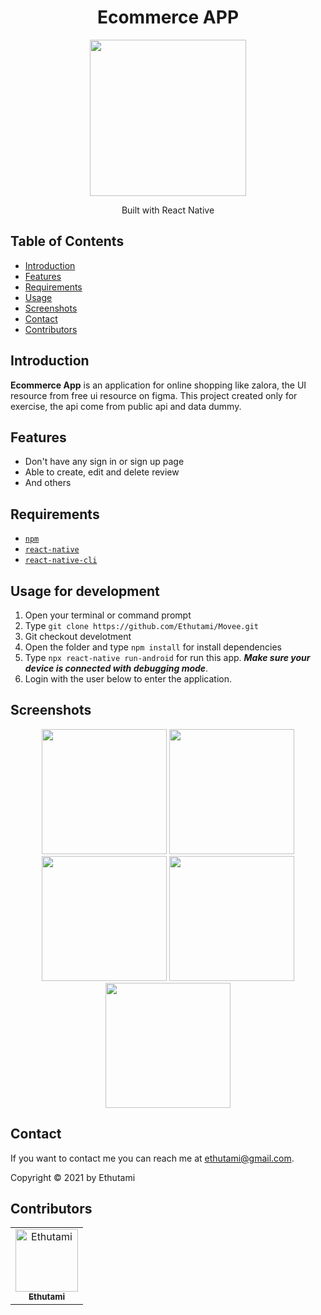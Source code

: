 <h1 align="center">Ecommerce APP</h1>
<p align="center">
  <img width="250" src="./Image/logo.png"/>
</p>
<p align="center">
  Built with React Native
</p>


## Table of Contents

- [Introduction](#introduction)
- [Features](#features)
- [Requirements](#requirements)
- [Usage](#usage-for-development)
- [Screenshots](#screenshots)
- [Contact](#contact)
- [Contributors](#contributors)

## Introduction

<b>Ecommerce App</b> is an application for online shopping like zalora, the UI resource from free ui resource on figma. This project created only for exercise, the api come from public api and data dummy.

## Features

- Don't have any sign in or sign up page
- Able to create, edit and delete review
- And others

## Requirements

- [`npm`](https://www.npmjs.com/get-npm)
- [`react-native`](https://facebook.github.io/react-native/docs/getting-started)
- [`react-native-cli`](https://facebook.github.io/react-native/docs/getting-started)

## Usage for development

1. Open your terminal or command prompt
2. Type `git clone https://github.com/Ethutami/Movee.git`
3. Git checkout develotment
4. Open the folder and type `npm install` for install dependencies
5. Type `npx react-native run-android` for run this app. **_Make sure your device is connected with debugging mode_**.
6. Login with the user below to enter the application.


## Screenshots

<div align="center">
    <img width="200" src="./Image/Screenshot_1619457670.png">   
    <img width="200" src="./Image/Screenshot_1619457677.png">
</div>
<div align="center">
    <img width="200" src="./Image/Screenshot_1619457695.png">
    <img width="200" src="./Image/Screenshot_1619457763.png">   
    <img width="200" src="./Image/Screenshot_1619457792.png">
</div>


## Contact

If you want to contact me you can reach me at <ethutami@gmail.com>.

Copyright © 2021 by Ethutami

## Contributors

<center>
  <table>
    <tr>
      <td align="center">
        <a href="https://github.com/Ethutami">
          <img width="100" src="./Image/ethutami.jpg" alt="Ethutami"><br/>
          <sub><b>Ethutami</b></sub>
        </a>
      </td>
    </tr>
  </table>
</center>
